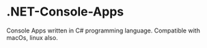 # .NET-Console-Apps
Console Apps written in C# programming language. Compatible with macOs, linux also.  
